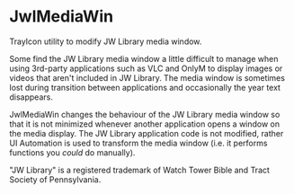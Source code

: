 # JwlMediaWin

TrayIcon utility to modify JW Library media window.

Some find the JW Library media window a little difficult to manage when using 3rd-party applications such as
VLC and OnlyM to display images or videos that aren't included in JW Library. The media window is sometimes lost 
during transition between applications and occasionally the year text disappears.

JwlMediaWin changes the behaviour of the JW Library media window so that it is not minimized whenever another 
application opens a window on the media display. The JW Library application code is not modified, rather 
UI Automation is used to transform the media window (i.e. it performs functions you _could_ do manually).

"JW Library" is a registered trademark of Watch Tower Bible and Tract Society of Pennsylvania.
